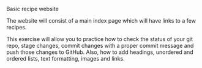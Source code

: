 Basic recipe website

The website will consist of a main index page which will have links to a few recipes. 

This exercise will allow you to practice how to check the status of your git repo, stage changes, commit changes with a proper commit message and push those changes to GitHub. Also, how to add headings, unordered and ordered lists, text formatting, images and links.  
